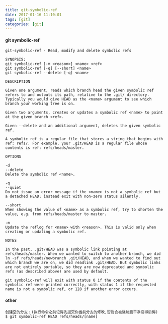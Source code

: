 ```yaml
---
title: git-symbolic-ref
date: 2017-01-16 11:10:01
tags: [git]
categories: [git]
---
```


#### git symbolic-ref 


    git-symbolic-ref - Read, modify and delete symbolic refs

    SYNOPSIS:
    git symbolic-ref [-m <reason>] <name> <ref>
    git symbolic-ref [-q] [--short] <name>
    git symbolic-ref --delete [-q] <name>
        
    DESCRIPTION
    
    Given one argument, reads which branch head the given symbolic ref refers to and outputs its path, relative to the .git/ directory. Typically you would give HEAD as the <name> argument to see which branch your working tree is on.
    
    Given two arguments, creates or updates a symbolic ref <name> to point at the given branch <ref>.
    
    Given --delete and an additional argument, deletes the given symbolic ref.
    
    A symbolic ref is a regular file that stores a string that begins with ref: refs/. For example, your .git/HEAD is a regular file whose contents is ref: refs/heads/master.
    
    OPTIONS
    
    -d
    --delete
    Delete the symbolic ref <name>.
    
    -q
    --quiet
    Do not issue an error message if the <name> is not a symbolic ref but a detached HEAD; instead exit with non-zero status silently.
    
    --short
    When showing the value of <name> as a symbolic ref, try to shorten the value, e.g. from refs/heads/master to master.
    
    -m
    Update the reflog for <name> with <reason>. This is valid only when creating or updating a symbolic ref.
    
    NOTES
    
    In the past, .git/HEAD was a symbolic link pointing at refs/heads/master. When we wanted to switch to another branch, we did ln -sf refs/heads/newbranch .git/HEAD, and when we wanted to find out which branch we are on, we did readlink .git/HEAD. But symbolic links are not entirely portable, so they are now deprecated and symbolic refs (as described above) are used by default.
    
    git symbolic-ref will exit with status 0 if the contents of the symbolic ref were printed correctly, with status 1 if the requested name is not a symbolic ref, or 128 if another error occurs.
    

#### other
    创建空的分支：(执行命令之前记得先提交你当前分支的修改,否则会被强制删干净没得后悔) 
    $ git symbolic-ref HEAD refs/heads/[name]